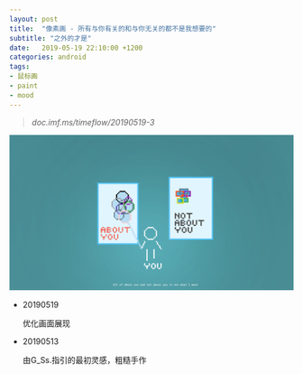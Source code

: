 ```yaml
---
layout: post
title:  "像素画 - 所有与你有关的和与你无关的都不是我想要的"
subtitle: "之外的才是"
date:   2019-05-19 22:10:00 +1200
categories: android
tags: 
- 鼠标画
- paint
- mood
---
```


> *doc.imf.ms/timeflow/20190519-3*



![像素画 - 所有与你有关的和与你无关的都不是我想要的](/img/post/20190519-all_of_about_you_and_not_about_you_is_not_I_want.png)



- 20190519

  优化画面展现

- 20190513

  由G_Ss.指引的最初灵感，粗糙手作